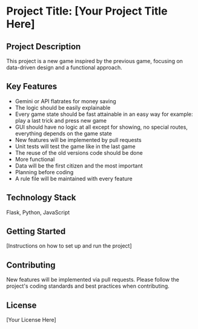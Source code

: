 # Project Title: [Your Project Title Here]

## Project Description

This project is a new game inspired by the previous game, focusing on data-driven design and a functional approach.

## Key Features

*   Gemini or API flatrates for money saving
*   The logic should be easily explainable
*   Every game state should be fast attainable in an easy way for example: play a last trick and press new game
*   GUI should have no logic at all except for showing, no special routes, everything depends on the game state
*   New features will be implemented by pull requests
*   Unit tests will test the game like in the last game
*   The reuse of the old versions code should be done
*   More functional
*   Data will be the first citizen and the most important
*   Planning before coding
*   A rule file will be maintained with every feature

## Technology Stack

Flask, Python, JavaScript

## Getting Started

[Instructions on how to set up and run the project]

## Contributing

New features will be implemented via pull requests. Please follow the project's coding standards and best practices when contributing.

## License

[Your License Here]
